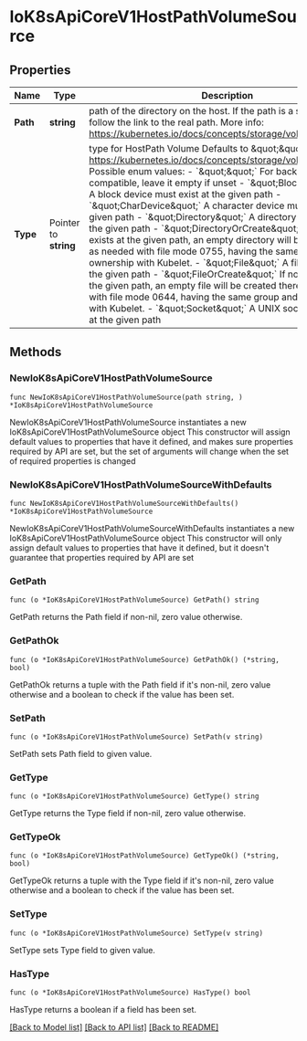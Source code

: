 # IoK8sApiCoreV1HostPathVolumeSource

## Properties

Name | Type | Description | Notes
------------ | ------------- | ------------- | -------------
**Path** | **string** | path of the directory on the host. If the path is a symlink, it will follow the link to the real path. More info: https://kubernetes.io/docs/concepts/storage/volumes#hostpath | 
**Type** | Pointer to **string** | type for HostPath Volume Defaults to \&quot;\&quot; More info: https://kubernetes.io/docs/concepts/storage/volumes#hostpath  Possible enum values:  - &#x60;\&quot;\&quot;&#x60; For backwards compatible, leave it empty if unset  - &#x60;\&quot;BlockDevice\&quot;&#x60; A block device must exist at the given path  - &#x60;\&quot;CharDevice\&quot;&#x60; A character device must exist at the given path  - &#x60;\&quot;Directory\&quot;&#x60; A directory must exist at the given path  - &#x60;\&quot;DirectoryOrCreate\&quot;&#x60; If nothing exists at the given path, an empty directory will be created there as needed with file mode 0755, having the same group and ownership with Kubelet.  - &#x60;\&quot;File\&quot;&#x60; A file must exist at the given path  - &#x60;\&quot;FileOrCreate\&quot;&#x60; If nothing exists at the given path, an empty file will be created there as needed with file mode 0644, having the same group and ownership with Kubelet.  - &#x60;\&quot;Socket\&quot;&#x60; A UNIX socket must exist at the given path | [optional] 

## Methods

### NewIoK8sApiCoreV1HostPathVolumeSource

`func NewIoK8sApiCoreV1HostPathVolumeSource(path string, ) *IoK8sApiCoreV1HostPathVolumeSource`

NewIoK8sApiCoreV1HostPathVolumeSource instantiates a new IoK8sApiCoreV1HostPathVolumeSource object
This constructor will assign default values to properties that have it defined,
and makes sure properties required by API are set, but the set of arguments
will change when the set of required properties is changed

### NewIoK8sApiCoreV1HostPathVolumeSourceWithDefaults

`func NewIoK8sApiCoreV1HostPathVolumeSourceWithDefaults() *IoK8sApiCoreV1HostPathVolumeSource`

NewIoK8sApiCoreV1HostPathVolumeSourceWithDefaults instantiates a new IoK8sApiCoreV1HostPathVolumeSource object
This constructor will only assign default values to properties that have it defined,
but it doesn't guarantee that properties required by API are set

### GetPath

`func (o *IoK8sApiCoreV1HostPathVolumeSource) GetPath() string`

GetPath returns the Path field if non-nil, zero value otherwise.

### GetPathOk

`func (o *IoK8sApiCoreV1HostPathVolumeSource) GetPathOk() (*string, bool)`

GetPathOk returns a tuple with the Path field if it's non-nil, zero value otherwise
and a boolean to check if the value has been set.

### SetPath

`func (o *IoK8sApiCoreV1HostPathVolumeSource) SetPath(v string)`

SetPath sets Path field to given value.


### GetType

`func (o *IoK8sApiCoreV1HostPathVolumeSource) GetType() string`

GetType returns the Type field if non-nil, zero value otherwise.

### GetTypeOk

`func (o *IoK8sApiCoreV1HostPathVolumeSource) GetTypeOk() (*string, bool)`

GetTypeOk returns a tuple with the Type field if it's non-nil, zero value otherwise
and a boolean to check if the value has been set.

### SetType

`func (o *IoK8sApiCoreV1HostPathVolumeSource) SetType(v string)`

SetType sets Type field to given value.

### HasType

`func (o *IoK8sApiCoreV1HostPathVolumeSource) HasType() bool`

HasType returns a boolean if a field has been set.


[[Back to Model list]](../README.md#documentation-for-models) [[Back to API list]](../README.md#documentation-for-api-endpoints) [[Back to README]](../README.md)


